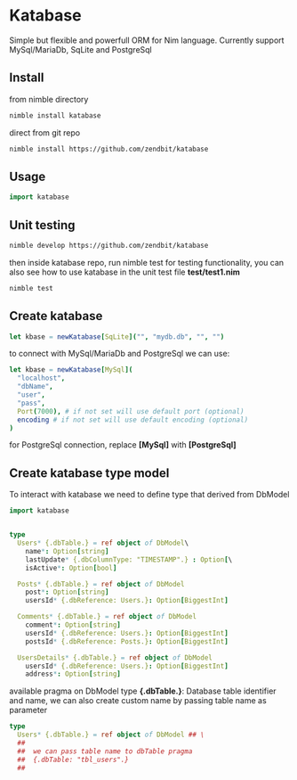 # Katabase
Simple but flexible and powerfull ORM for Nim language. Currently support MySql/MariaDb, SqLite and PostgreSql

## Install
from nimble directory
```sh
nimble install katabase
```
direct from git repo
```sh
nimble install https://github.com/zendbit/katabase
```

## Usage
```nim
import katabase
```

## Unit testing
```sh
nimble develop https://github.com/zendbit/katabase
```

then inside katabase repo, run nimble test for testing functionality, you can also see how to use katabase in the unit test file **test/test1.nim**

```sh
nimble test
```

## Create katabase
```nim
let kbase = newKatabase[SqLite]("", "mydb.db", "", "")
```
to connect with MySql/MariaDb and PostgreSql we can use:
```nim
let kbase = newKatabase[MySql](
  "localhost",
  "dbName",
  "user",
  "pass",
  Port(7000), # if not set will use default port (optional)
  encoding # if not set will use default encoding (optional)
)
```
for PostgreSql connection, replace **\[MySql\]** with **\[PostgreSql\]**

## Create katabase type model
To interact with katabase we need to define type that derived from DbModel
```nim
import katabase


type
  Users* {.dbTable.} = ref object of DbModel\
    name*: Option[string]
    lastUpdate* {.dbColumnType: "TIMESTAMP".} : Option[\
    isActive*: Option[bool]

  Posts* {.dbTable.} = ref object of DbModel
    post*: Option[string]
    usersId* {.dbReference: Users.}: Option[BiggestInt]

  Comments* {.dbTable.} = ref object of DbModel
    comment*: Option[string]
    usersId* {.dbReference: Users.}: Option[BiggestInt]
    postsId* {.dbReference: Posts.}: Option[BiggestInt]

  UsersDetails* {.dbTable.} = ref object of DbModel
    usersId* {.dbReference: Users.}: Option[BiggestInt]
    address*: Option[string]
```
available pragma on DbModel type
**{.dbTable.}**: Database table identifier and name, we can also create custom name by passing table name as parameter
```nim
type
  Users* {.dbTable.} = ref object of DbModel ## \
  ##
  ##  we can pass table name to dbTable pragma
  ##  {.dbTable: "tbl_users".}
  ##
```

